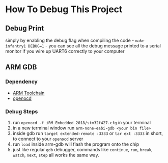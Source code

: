 # How To Debug This Project

## Debug Print
simply by enabling the debug flag when compiling the code - `make infantry1 DEBUG=1` - you can see all the debug message printed to a serial monitor if you wire up UART6 correctly to your computer

## ARM GDB

### Dependency
* [ARM Toolchain](https://github.com/NickelLiang/iRM_Embedded/blob/master/tutorials/ARM_TOOLCHAIN.md)
* [openocd](http://openocd.org/)

### Debug Steps
1. run `openocd -f iRM_Embedded_2018/stm32f427.cfg` in your terminal
2. in a new terminal window run `arm-none-eabi-gdb <your bin file>`
3. inside gdb run `target extended-remote :3333` or `tar ext :3333` in short, to connect to your `openocd` server
4. run `load` inside arm-gdb will flash the program onto the chip
5. just like regular `gdb` debugger, commands like `continue`, `run`, `break`, `watch`, `next`, `step` all works the same way.